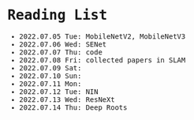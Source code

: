 <span style="font-family:monospace">

# Reading List

* 2022.07.05 Tue: MobileNetV2, MobileNetV3
* 2022.07.06 Wed: SENet
* 2022.07.07 Thu: code
* 2022.07.08 Fri: collected papers in SLAM
* 2022.07.09 Sat:
* 2022.07.10 Sun:
* 2022.07.11 Mon:
* 2022.07.12 Tue: NIN
* 2022.07.13 Wed: ResNeXt
* 2022.07.14 Thu: Deep Roots
